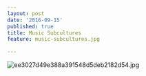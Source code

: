 ```yaml
---
layout: post
date: '2016-09-15'
published: true
title: Music Subcultures
feature: music-subcultures.jpg

---
```

![ee3027d49e388a391548d5deb2182d54.jpg]({{site.baseurl}}/assets/images/posts/ee3027d49e388a391548d5deb2182d54.jpg)
